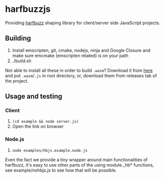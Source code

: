 # harfbuzzjs
Providing [harfbuzz](https://github.com/harfbuzz/harfbuzz) shaping
library for client/server side JavaScript projects.

## Building
1. Install emscripten, git, cmake, nodejs, ninja and Google Closure
and make sure emcmake (emscripten related) is on your path
2. ./build.sh

Not able to install all these in order to build `.wasm`? Download
it from [here](https://github.com/harfbuzz/harfbuzz/files/3099139/harfbuzzjs.zip)
and put `.wasm`/`.js` in root directory, or, download them from
releases tab of the project.

## Usage and testing
### Client
1. `(cd example && node server.js)`
2. Open the link on browser
### Node.js
1. `node examples/hbjs.example.node.js`

Even the fact we provide a tiny wrapper around main functionalities of
harfbuzz, it's easy to use other parts of the using module._hb* functions,
see example/nohbjs.js to see how that will be possible.
